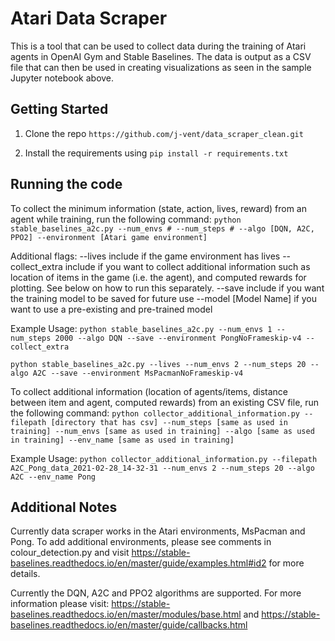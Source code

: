 # Atari Data Scraper
This is a tool that can be used to collect data during the training of Atari agents in OpenAI Gym and Stable Baselines. The data is output as a CSV file that can then be used in creating visualizations as seen in the sample Jupyter notebook above. 

Getting Started
------

1. Clone the repo `https://github.com/j-vent/data_scraper_clean.git `

2. Install the requirements using  `pip install -r requirements.txt`

Running the code
------

To collect the minimum information (state, action, lives, reward) from an agent while training, run the following command:
``` python stable_baselines_a2c.py --num_envs # --num_steps # --algo [DQN, A2C, PPO2] --environment [Atari game environment] ```

Additional flags:
--lives include if the game environment has lives
--collect_extra include if you want to collect additional information such as location of items in the game (i.e. the agent), and computed rewards for plotting. See below on how to run this separately.
--save include if you want the training model to be saved for future use
--model [Model Name] if you want to use a pre-existing and pre-trained model 

Example Usage:
``` python stable_baselines_a2c.py --num_envs 1 --num_steps 2000 --algo DQN --save --environment PongNoFrameskip-v4 --collect_extra ```

```python stable_baselines_a2c.py --lives --num_envs 2 --num_steps 20 --algo A2C --save --environment MsPacmanNoFrameskip-v4 ```


To collect additional information (location of agents/items, distance between item and agent, computed rewards) from an existing CSV file, run the following command:
``` python collector_additional_information.py --filepath [directory that has csv] --num_steps [same as used in training] --num_envs [same as used in training] --algo [same as used in training] --env_name [same as used in training] ```

Example Usage:
``` python collector_additional_information.py --filepath A2C_Pong_data_2021-02-28_14-32-31 --num_envs 2 --num_steps 20 --algo A2C --env_name Pong ```


Additional Notes
------

Currently data scraper works in the Atari environments, MsPacman and Pong. To add additional environments, please 
see comments in colour_detection.py and visit https://stable-baselines.readthedocs.io/en/master/guide/examples.html#id2 for more details.

Currently the DQN, A2C and PPO2 algorithms are supported. For more information please visit: https://stable-baselines.readthedocs.io/en/master/modules/base.html and https://stable-baselines.readthedocs.io/en/master/guide/callbacks.html

